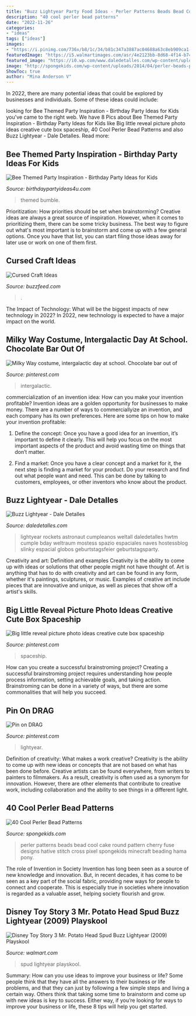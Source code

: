 ```yaml
---
title: "Buzz Lightyear Party Food Ideas - Perler Patterns Beads Bead Cool Cake Round Pattern Cherry Fuse Designs Hative Stitch Cross Pixel Spongekids Minecraft Beading Hama Pony"
description: "40 cool perler bead patterns"
date: "2022-11-26"
categories:
- "ideas"
tags: ["ideas"]
images:
- "https://i.pinimg.com/736x/b8/1c/34/b81c347a3887ac04688a63c8eb909ca1--disney-images-buzz-lightyear.jpg"
featuredImage: "https://i5.walmartimages.com/asr/4e2123bb-8d68-4f14-b747-fc363d4aa789.4ba53410fdadfca30bffe1893f4c2b0e.jpeg"
featured_image: "https://i0.wp.com/www.daledetalles.com/wp-content/uploads/2016/03/1-17.jpg?resize=475,633"
image: "http://spongekids.com/wp-content/uploads/2014/04/perler-beads-patterns/32-round-cake-and-cherry-cake.png"
ShowToc: true
author: "Mina Anderson V"
---
```



In 2022, there are many potential ideas that could be explored by businesses and individuals. Some of these ideas could include: 

	

		
looking for Bee Themed Party Inspiration - Birthday Party Ideas for Kids you've came to the right web. We have 8 Pics about Bee Themed Party Inspiration - Birthday Party Ideas for Kids like Big little reveal picture photo ideas creative cute box spaceship, 40 Cool Perler Bead Patterns and also Buzz Lightyear - Dale Detalles. Read more:
		
    
## Bee Themed Party Inspiration - Birthday Party Ideas For Kids

<img loading=lazy src="https://birthdaypartyideas4u.com/wp-content/uploads/2018/07/Bee-Birthday-Party.jpg" onerror="this.onerror=null;this.src='https://tse2.mm.bing.net/th?id=OIP.vTcjkRTFCF_qAEsF5oNrUwHaLZ&amp;pid=15.1';" alt="Bee Themed Party Inspiration - Birthday Party Ideas for Kids">

_Source: birthdaypartyideas4u.com_

>themed bumble. 

	

Prioritization: How priorities should be set when brainstorming?
Creative ideas are always a great source of inspiration. However, when it comes to prioritizing them, there can be some tricky business. The best way to figure out what's most important is to brainstorm and come up with a few general options. Once you have that list, you can start filing those ideas away for later use or work on one of them first.

    
## Cursed Craft Ideas

<img loading=lazy src="https://img.buzzfeed.com/buzzfeed-static/static/2021-01/21/20/enhanced/700d87ee8ade/original-21621-1611260480-2.jpg?crop=1500:785;0,0%26downsize=1250:*" onerror="this.onerror=null;this.src='https://tse2.mm.bing.net/th?id=OIP.v2peuH_kwF8E5HJCTAkQJgHaD3&amp;pid=15.1';" alt="Cursed Craft Ideas">

_Source: buzzfeed.com_

>. 

	

The Impact of Technology: What will be the biggest impacts of new technology in 2022?
In 2022, new technology is expected to have a major impact on the world.

    
## Milky Way Costume, Intergalactic Day At School. Chocolate Bar Out Of

<img loading=lazy src="https://i.pinimg.com/736x/45/f9/8e/45f98ecb03929903435f2187e6ae9b78--chocolate-bars-milky-way.jpg" onerror="this.onerror=null;this.src='https://tse2.mm.bing.net/th?id=OIP.g2mb9PmTx3BzDrmVhJ--2gHaNK&amp;pid=15.1';" alt="Milky Way costume, intergalactic day at school. Chocolate bar out of">

_Source: pinterest.com_

>intergalactic. 

	

commercialization of an invention idea: How can you make your invention profitable?
Invention ideas are a golden opportunity for businesses to make money. There are a number of ways to commerciallyize an invention, and each company has its own preferences. Here are some tips on how to make your invention profitable:
1. Define the concept: Once you have a good idea for an invention, it’s important to define it clearly. This will help you focus on the most important aspects of the product and avoid wasting time on things that don’t matter.

2. Find a market: Once you have a clear concept and a market for it, the next step is finding a market for your product. Do your research and find out what people want and need. This can be done by talking to customers, employees, or other inventors who know about the product.


    
## Buzz Lightyear - Dale Detalles

<img loading=lazy src="https://i0.wp.com/www.daledetalles.com/wp-content/uploads/2016/03/1-17.jpg?resize=475,633" onerror="this.onerror=null;this.src='https://tse1.mm.bing.net/th?id=OIP.iuaFJWm_sSwMDI6zl-7j1AHaJ3&amp;pid=15.1';" alt="Buzz Lightyear - Dale Detalles">

_Source: daledetalles.com_

>lightyear rockets astronaut cumpleanos weltall daledetalles hwtm cumple bday weltraum mostess spazio espaciales naves hostessblog slinky espacial globos geburtstagsfeier geburtstagsparty. 

	

Creativity and art: Definition and examples
Creativity is the ability to come up with ideas or solutions that other people might not have thought of. Art is anything that has to do with creativity and art can be found in any form, whether it's paintings, sculptures, or music. Examples of creative art include pieces that are innovative and unique, as well as pieces that show off a artist's skills.

    
## Big Little Reveal Picture Photo Ideas Creative Cute Box Spaceship

<img loading=lazy src="https://i.pinimg.com/736x/7d/b5/0b/7db50bbb72924124ee3aff8d9b126233.jpg" onerror="this.onerror=null;this.src='https://tse2.mm.bing.net/th?id=OIP.m2kKS3V1oHBj3ZCP1bD1EwHaJy&amp;pid=15.1';" alt="Big little reveal picture photo ideas creative cute box spaceship">

_Source: pinterest.com_

>spaceship. 

	

How can you create a successful brainstroming project?
Creating a successful brainstroming project requires understanding how people process information, setting achievable goals, and taking action. Brainstroming can be done in a variety of ways, but there are some commonalities that will help you succeed.

    
## Pin On DRAG

<img loading=lazy src="https://i.pinimg.com/736x/b8/1c/34/b81c347a3887ac04688a63c8eb909ca1--disney-images-buzz-lightyear.jpg" onerror="this.onerror=null;this.src='https://tse4.mm.bing.net/th?id=OIP.VNNgzkdYDZdQmyfGxt9iAAHaEX&amp;pid=15.1';" alt="Pin on DRAG">

_Source: pinterest.com_

>lightyear. 

	

Definition of creativity: What makes a work creative?
Creativity is the ability to come up with new ideas or concepts that are not based on what has been done before. Creative artists can be found everywhere, from writers to painters to filmmakers. As a result, creativity is often used as a synonym for innovation. However, there are other elements that contribute to creative work, including collaboration and the ability to see things in a different light.

    
## 40 Cool Perler Bead Patterns

<img loading=lazy src="http://spongekids.com/wp-content/uploads/2014/04/perler-beads-patterns/32-round-cake-and-cherry-cake.png" onerror="this.onerror=null;this.src='https://tse1.mm.bing.net/th?id=OIP.0dRTlTrvqhraluMZmkC9CQHaHa&amp;pid=15.1';" alt="40 Cool Perler Bead Patterns">

_Source: spongekids.com_

>perler patterns beads bead cool cake round pattern cherry fuse designs hative stitch cross pixel spongekids minecraft beading hama pony. 

	

The role of Invention in Society
Invention has long been seen as a source of new knowledge and innovation. But, in recent decades, it has come to be seen as a key part of the social fabric, providing new ways for people to connect and cooperate. This is especially true in societies where innovation is regarded as a valuable asset, helping society flourish and grow.

    
## Disney Toy Story 3 Mr. Potato Head Spud Buzz Lightyear (2009) Playskool

<img loading=lazy src="https://i5.walmartimages.com/asr/4e2123bb-8d68-4f14-b747-fc363d4aa789.4ba53410fdadfca30bffe1893f4c2b0e.jpeg" onerror="this.onerror=null;this.src='https://tse1.mm.bing.net/th?id=OIP.LlvhAopmOzVt0ox3-4MRcgHaHj&amp;pid=15.1';" alt="Disney Toy Story 3 Mr. Potato Head Spud Buzz Lightyear (2009) Playskool">

_Source: walmart.com_

>spud lightyear playskool. 

	

Summary: How can you use ideas to improve your business or life?
Some people think that they have all the answers to their business or life problems, and that they can just by following a few simple steps and living a certain way. Others think that taking some time to brainstorm and come up with new ideas is key to success. Either way, if you’re looking for ways to improve your business or life, these 8 tips will help you get started.

